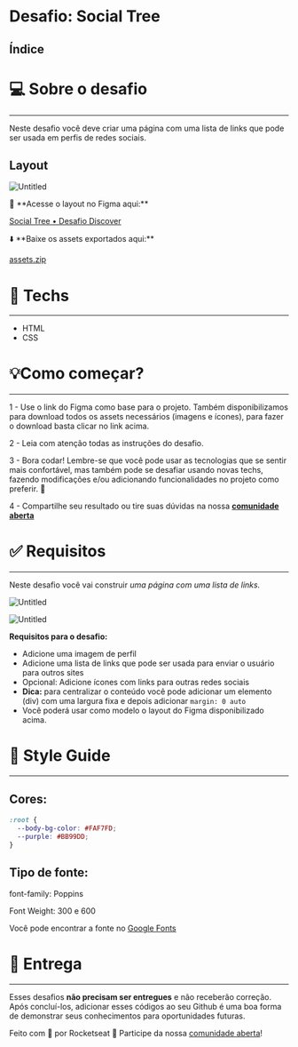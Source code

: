 # Desafio: Social Tree

## **Índice**

# 💻 Sobre o desafio

---

Neste desafio você deve criar uma página com uma lista de links que pode ser usada em perfis de redes sociais.

## Layout

![Untitled](https://s3-us-west-2.amazonaws.com/secure.notion-static.com/3f36946e-eb0e-4fe4-9ce1-baf86fdf25d6/Untitled.png)

<aside>
🎨 **Acesse o layout no Figma aqui:**

[Social Tree • Desafio Discover](https://www.figma.com/community/file/1241119965004546666)

</aside>

<aside>
⬇️ **Baixe os assets exportados aqui:**

[assets.zip](https://s3-us-west-2.amazonaws.com/secure.notion-static.com/ec18e2c5-a66d-4ee8-91bd-e6a6f765a2c3/assets.zip)

</aside>

# 🚀 **Techs**

---

- HTML
- CSS

# 💡**Como começar?**

---

1 - Use o link do Figma como base para o projeto. Também disponibilizamos para download todos os assets necessários (imagens e ícones), para fazer o download basta clicar no link acima.  

2 - Leia com atenção todas as instruções do desafio.

3 - Bora codar! Lembre-se que você pode usar as tecnologias que se sentir mais confortável, mas também pode se desafiar usando novas techs, fazendo modificações e/ou adicionando funcionalidades no projeto como preferir. 🚀

4 - Compartilhe seu resultado ou tire suas dúvidas na nossa [**comunidade aberta**](https://discord.gg/bacwY2gDCF)  

# ✅ **Requisitos**

---

Neste desafio você vai construir *uma página com uma lista de links.*

![Untitled](https://s3-us-west-2.amazonaws.com/secure.notion-static.com/b416c753-ed78-4a26-a424-2e9188321f16/Untitled.png)

![Untitled](https://s3-us-west-2.amazonaws.com/secure.notion-static.com/8b32341b-60ea-43a9-9197-ec6d61918970/Untitled.png)

**Requisitos para o desafio:**

- Adicione uma imagem de perfil
- Adicione uma lista de links que pode ser usada para enviar o usuário para outros sites
- Opcional: Adicione ícones com links para outras redes sociais
- **Dica:** para centralizar o conteúdo você pode adicionar um elemento (div) com uma largura fixa e depois adicionar `margin: 0 auto`
- Você poderá usar como modelo o layout do Figma disponibilizado acima.

# 🎨 Style Guide

---

## **Cores:**

```css
:root {
  --body-bg-color: #FAF7FD;
  --purple: #BB99DD;
}
```

## **Tipo de fonte:**

font-family: Poppins 

Font Weight: 300 e 600

Você pode encontrar a fonte no [Google Fonts](https://fonts.google.com/) 

# 📅 Entrega

---

Esses desafios **não precisam ser entregues** e não receberão correção. Após concluí-los, adicionar esses códigos ao seu Github é uma boa forma de demonstrar seus conhecimentos para oportunidades futuras.

Feito com 💜 por Rocketseat 👋 Participe da nossa [comunidade aberta](https://discord.gg/bacwY2gDCF)!